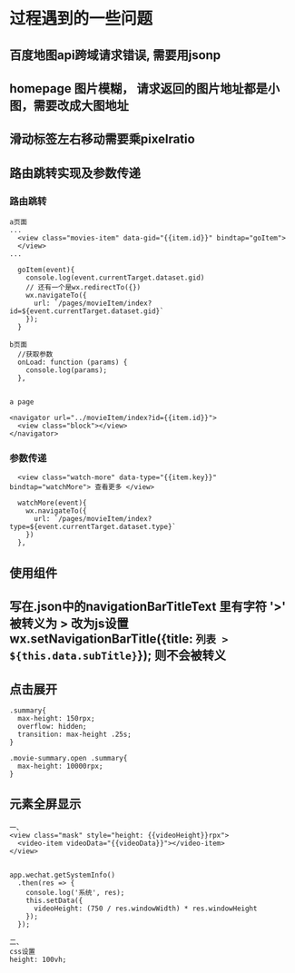 # 过程遇到的一些问题
## 百度地图api跨域请求错误, 需要用jsonp
## homepage 图片模糊， 请求返回的图片地址都是小图，需要改成大图地址
## 滑动标签左右移动需要乘pixelratio
## 路由跳转实现及参数传递
### 路由跳转
```
a页面
...
  <view class="movies-item" data-gid="{{item.id}}" bindtap="goItem">
  </view>
...

  goItem(event){
    console.log(event.currentTarget.dataset.gid)
    // 还有一个是wx.redirectTo({})
    wx.navigateTo({
      url: `/pages/movieItem/index?id=${event.currentTarget.dataset.gid}`
    });
  }

b页面
  //获取参数
  onLoad: function (params) {
    console.log(params);
  },


a page

<navigator url="../movieItem/index?id={{item.id}}">
  <view class="block"></view>  
</navigator>

```

### 参数传递
```
  <view class="watch-more" data-type="{{item.key}}" bindtap="watchMore"> 查看更多 </view>

  watchMore(event){
    wx.navigateTo({
      url: `/pages/movieItem/index?type=${event.currentTarget.dataset.type}`
    })
  },
```

## 使用组件

## 写在.json中的navigationBarTitleText 里有字符 '>' 被转义为 &gt; 改为js设置 wx.setNavigationBarTitle({title: `列表 > ${this.data.subTitle}`}); 则不会被转义

## 点击展开
```
.summary{
  max-height: 150rpx;
  overflow: hidden;
  transition: max-height .25s;
}

.movie-summary.open .summary{
  max-height: 10000rpx;
}
```

## 元素全屏显示
```
一、
<view class="mask" style="height: {{videoHeight}}rpx">
  <video-item videoData="{{videoData}}"></video-item>
</view>


app.wechat.getSystemInfo()
  .then(res => {
    console.log('系统', res);
    this.setData({
      videoHeight: (750 / res.windowWidth) * res.windowHeight
    });
  });

二、
css设置
height: 100vh;

```